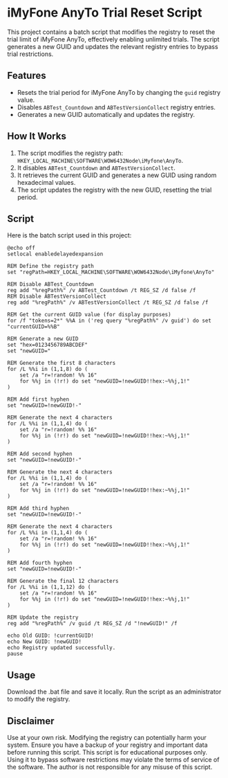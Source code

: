 # iMyFone AnyTo Trial Reset Script

This project contains a batch script that modifies the registry to reset the trial limit of iMyFone AnyTo, effectively enabling unlimited trials. The script generates a new GUID and updates the relevant registry entries to bypass trial restrictions.

## Features
- Resets the trial period for iMyFone AnyTo by changing the `guid` registry value.
- Disables `ABTest_Countdown` and `ABTestVersionCollect` registry entries.
- Generates a new GUID automatically and updates the registry.

## How It Works
1. The script modifies the registry path:  
   `HKEY_LOCAL_MACHINE\SOFTWARE\WOW6432Node\iMyfone\AnyTo`.
2. It disables `ABTest_Countdown` and `ABTestVersionCollect`.
3. It retrieves the current GUID and generates a new GUID using random hexadecimal values.
4. The script updates the registry with the new GUID, resetting the trial period.

## Script
Here is the batch script used in this project:

```batch
@echo off
setlocal enabledelayedexpansion

REM Define the registry path
set "regPath=HKEY_LOCAL_MACHINE\SOFTWARE\WOW6432Node\iMyfone\AnyTo"

REM Disable ABTest_Countdown
reg add "%regPath%" /v ABTest_Countdown /t REG_SZ /d false /f
REM Disable ABTestVersionCollect
reg add "%regPath%" /v ABTestVersionCollect /t REG_SZ /d false /f

REM Get the current GUID value (for display purposes)
for /f "tokens=2*" %%A in ('reg query "%regPath%" /v guid') do set "currentGUID=%%B"

REM Generate a new GUID
set "hex=0123456789ABCDEF"
set "newGUID="

REM Generate the first 8 characters
for /L %%i in (1,1,8) do (
    set /a "r=!random! %% 16"
    for %%j in (!r!) do set "newGUID=!newGUID!!hex:~%%j,1!"
)

REM Add first hyphen
set "newGUID=!newGUID!-"

REM Generate the next 4 characters
for /L %%i in (1,1,4) do (
    set /a "r=!random! %% 16"
    for %%j in (!r!) do set "newGUID=!newGUID!!hex:~%%j,1!"
)

REM Add second hyphen
set "newGUID=!newGUID!-"

REM Generate the next 4 characters
for /L %%i in (1,1,4) do (
    set /a "r=!random! %% 16"
    for %%j in (!r!) do set "newGUID=!newGUID!!hex:~%%j,1!"
)

REM Add third hyphen
set "newGUID=!newGUID!-"

REM Generate the next 4 characters
for /L %%i in (1,1,4) do (
    set /a "r=!random! %% 16"
    for %%j in (!r!) do set "newGUID=!newGUID!!hex:~%%j,1!"
)

REM Add fourth hyphen
set "newGUID=!newGUID!-"

REM Generate the final 12 characters
for /L %%i in (1,1,12) do (
    set /a "r=!random! %% 16"
    for %%j in (!r!) do set "newGUID=!newGUID!!hex:~%%j,1!"
)

REM Update the registry
reg add "%regPath%" /v guid /t REG_SZ /d "!newGUID!" /f

echo Old GUID: !currentGUID!
echo New GUID: !newGUID!
echo Registry updated successfully.
pause

```
## Usage
Download the .bat file and save it locally.
Run the script as an administrator to modify the registry.

## Disclaimer
Use at your own risk. Modifying the registry can potentially harm your system. Ensure you have a backup of your registry and important data before running this script.
This script is for educational purposes only. Using it to bypass software restrictions may violate the terms of service of the software. The author is not responsible for any misuse of this script.
